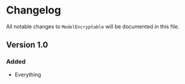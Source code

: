 # Changelog

All notable changes to `ModelEncryptable` will be documented in this file.

## Version 1.0

### Added
- Everything
